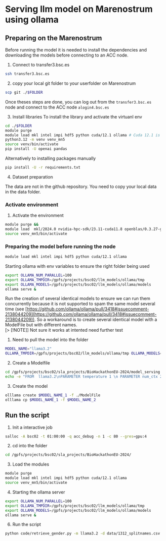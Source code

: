 # Serving llm model on Marenostrum using ollama

## Preparing on the Marenostrum

Before running the model it is needed to install the dependencies and downloading the models before connecting to an ACC node.

1. Connect to transfer3.bsc.es
```bash
ssh transfer3.bsc.es
```
2. copy your local git folder to your userfolder on Marenostrum
```bash
scp git ./$FOLDER
```
Once theses steps are done, you can log out from the `transfer3.bsc.es` node and connect to the ACC node `alogin4.bsc.es`

3. Install libraries
To install the library and activate the virtuanl env
```bash
cd ./$FOLDER
module purge
module load mkl intel impi hdf5 python cuda/12.1 ollama # Cuda 12.1 is the last version supported by vllm 
python3.12 -m venv venv_mn5
source venv/bin/activate
pip install -U openai pandas
```
Alternatively to installing packages manually
```bash
pip install -U -r requirements.txt
```

4. Dataset preparation

The data are not in the github repository. You need to copy your local data in the data folder.

### Activate environment

1. Activate the environment
```bash
module purge &&
module load  mkl/2024.0 nvidia-hpc-sdk/23.11-cuda11.8 openblas/0.3.27-gcc cudnn/9.0.0-cuda11 tensorrt/10.0.0-cuda11 impi/2021.11 hdf5/1.14.1-2-gcc gcc/11.4.0 python/3.11.5-gcc nccl/2.19.4 pytorch
source venv_mn5/bin/activate
```

### Preparing the model before running the node
```bash
module load mkl intel impi hdf5 python cuda/12.1 ollama
```

Starting ollama with env variables to ensure the right folder being used 
```bash
export OLLAMA_NUM_PARALLEL=100
export OLLAMA_TMPDIR=/gpfs/projects/bsc02/llm_models/ollama/tmp
export OLLAMA_MODELS=/gpfs/projects/bsc02/llm_models/ollama/models
ollama serve &
```

Run the creation of several identical models to ensure we can run them concurrently because it is not supported to spam the same model several time (see [https://github.com/ollama/ollama/pull/3418#issuecomment-2138044209](https://github.com/ollama/ollama/pull/3418#issuecomment-2138044209)).
So a workaround is to create several identical model with a ModelFile but with different names.  
[> [!NOTE]] Not sure it works at intented need further test

1. Need to pull the model into the folder
```bash
MODEL_NAME="llama3.2"
OLLAMA_TMPDIR=/gpfs/projects/bsc02/llm_models/ollama/tmp OLLAMA_MODELS=/gpfs/projects/bsc02/llm_models/ollama/models ollama pull $MODEL_NAME
```

2. Create a Modelfile
```bash
cd /gpfs/projects/bsc02/sla_projects/BioHackathonEU-2024/model_serving
echo -e "FROM  llama3.2\nPARAMETER temperature 1 \n PARAMETER num_ctx 2048" > Modelfile
```

3. Create the model
```bash
olllama create $MODEL_NAME_1 -f ./ModelFile
olllama cp $MODEL_NAME_1 -f $MODEL_NAME_2
```


## Run the script

1. Init a interactive job
```bash
salloc -A bsc02 -t 01:00:00 -q acc_debug -n 1 -c 80 --gres=gpu:4
```
2. cd into the folder
```bash
cd /gpfs/projects/bsc02/sla_projects/BioHackathonEU-2024/
```

3. Load the modules
```bash
module purge
module load mkl intel impi hdf5 python cuda/12.1 ollama 
source venv_mn5/bin/activate
```
4. Starting the ollama server 
```bash
export OLLAMA_NUM_PARALLEL=100
export OLLAMA_TMPDIR=/gpfs/projects/bsc02/llm_models/ollama/tmp
export OLLAMA_MODELS=/gpfs/projects/bsc02/llm_models/ollama/models
ollama serve &
```
6. Run the script
```bash
python code/retrieve_gender.py -m llama3.2 -d data/1312_splitnames.csv
```
